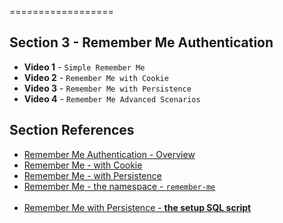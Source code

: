 ==================

## Section 3 - Remember Me Authentication

- **Video 1** - `Simple Remember Me`
- **Video 2** - `Remember Me with Cookie`
- **Video 3** - `Remember Me with Persistence`
- **Video 4** - `Remember Me Advanced Scenarios`


## Section References
- [Remember Me Authentication - Overview](http://static.springsource.org/spring-security/site/docs/3.1.x/reference/springsecurity-single.html#remember-me-overview)
- [Remember Me - with Cookie](http://static.springsource.org/spring-security/site/docs/3.1.x/reference/springsecurity-single.html#remember-me-hash-token)
- [Remember Me - with Persistence](http://static.springsource.org/spring-security/site/docs/3.1.x/reference/springsecurity-single.html#remember-me-persistent-token)
- [Remember Me - the namespace - `remember-me`](http://static.springsource.org/spring-security/site/docs/3.1.x/reference/springsecurity-single.html#nsa-remember-me)
<br/><br/>
- [Remember Me with Persistence - **the setup SQL script**](http://static.springsource.org/spring-security/site/docs/3.1.x/reference/remember-me.html#remember-me-persistent-token)
